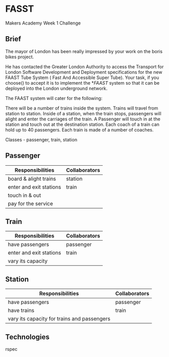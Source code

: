 FASST
=====
Makers Academy Week 1 Challenge

Brief
-----
The mayor of London has been really impressed by your work on the boris bikes project.

He has contacted the Greater London Authority to access the Transport for London Software Development and Deployment specifications for the new FAAST Tube System ( Fast And Accessible Super Tube). Your task, if you choose() to accept it is to implement the **FAAST* system so that it can be deployed into the London underground network.

The FAAST system will cater for the following:

There will be a number of trains inside the system.
Trains will travel from station to station.
Inside of a station, when the train stops, passengers will alight and enter the carriages of the train.
A Passenger will touch in at the station and touch out at the destination station.
Each coach of a train can hold up to 40 passengers.
Each train is made of a number of coaches.

Classes - passenger, train, station

Passenger
---------
Responsibilities  | Collaborators
------------- | -------------
board & alight trains | station
enter and exit stations | train
touch in & out |
pay for the service |

Train
-----
Responsibilities  | Collaborators
------------- | -------------
have passengers | passenger
enter and exit stations | train
vary its capacity | 

Station
-------
Responsibilities  | Collaborators
------------- | -------------
have passengers | passenger
have trains | train
vary its capacity for trains and passengers | 

Technologies
------------
rspec
